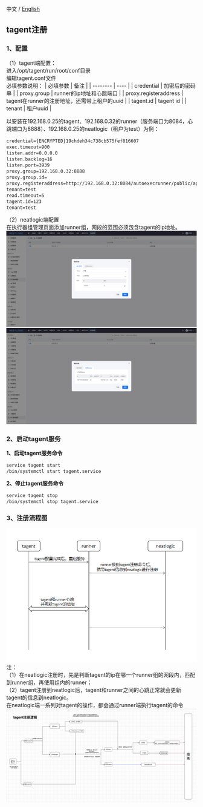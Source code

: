 中文 / [English](README.en.md)

## tagent注册

### 1、配置
（1）tagent端配置：<br>
进入/opt/tagent/run/root/conf目录<br>
编辑tagent.conf文件<br>
必填参数说明：
|  必填参数  |  备注  |
|  --------  |  ----  |
|  credential  |  加密后的密码串  |
|  proxy.group  |  runner的ip地址和心跳端口  |
|  proxy.registeraddress  |  tagent在runner的注册地址，还需带上租户的uuid  |
|  tagent.id  |  tagent id  |
|  tenant  |  租户uuid  |

以安装在192.168.0.25的tagent、192.168.0.32的runner（服务端口为8084，心跳端口为8888）、192.168.0.25的neatlogic（租户为test）为例：
```
credential={ENCRYPTED}19chdeh34c738cb575fef816607
exec.timeout=900
listen.addr=0.0.0.0
listen.backlog=16
listen.port=3939
proxy.group=192.168.0.32:8888
proxy.group.id=
proxy.registeraddress=http://192.168.0.32:8084/autoexecrunner/public/api/rest/tagent/register?tenant=test
read.timeout=5
tagent.id=123
tenant=test
```

（2）neatlogic端配置<br>
在执行器组管理页面添加runner组，网段的范围必须包含tagent的ip地址。
![img.png](README_IMAGES/img.png)
![img.png](README_IMAGES/img1.png)

### 2、启动tagent服务

**1、启动tagent服务命令**
```
service tagent start
/bin/systemctl start tagent.service
```
**2、停止tagent服务命令**
```
service tagent stop
/bin/systemctl stop tagent.service 
```

### 3、注册流程图

![img.png](README_IMAGES/img2.png)
注：<br>
（1）在neatlogic注册时，先是判断tagent的ip在哪一个runner组的网段内，匹配到runner组，再使用组内的runner；<br>
（2）tagent注册到neatlogic后，tagent和runner之间的心跳正常就会更新tagent的信息到neatlogic。<br>
在neatlogic端一系列对tagent的操作，都会通过runner端执行tagent的命令
![img.png](README_IMAGES/img3.png)